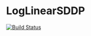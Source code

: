 # LogLinearSDDP

[![Build Status](https://github.com/ChrisFuelOR/LogLinearSDDP.jl/actions/workflows/CI.yml/badge.svg?branch=main)](https://github.com/ChrisFuelOR/LogLinearSDDP.jl/actions/workflows/CI.yml?query=branch%3Amain)
